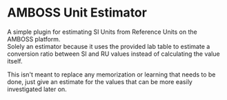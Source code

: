 # AMBOSS Unit Estimator

A simple plugin for estimating SI Units from Reference Units on the AMBOSS platform.<br>
Solely an estimator because it uses the provided lab table to estimate a conversion ratio between SI and RU values instead of calculating the value itself.

This isn't meant to replace any memorization or learning that needs to be done, just give an estimate for the values that can be more easily investigated later on.
